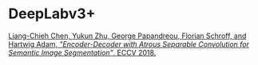 # DeepLabv3+
[Liang-Chieh Chen, Yukun Zhu, George Papandreou, Florian Schroff, and Hartwig Adam, *"Encoder-Decoder with Atrous Separable Convolution for Semantic Image Segmentation"*, ECCV 2018.](https://arxiv.org/abs/1802.02611)  
